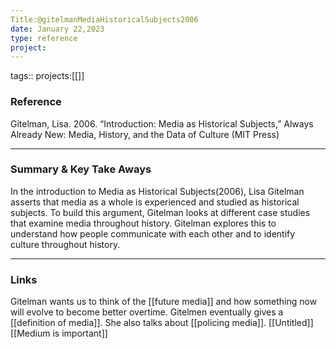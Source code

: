 ```yaml
---
Title:@gitelmanMediaHistoricalSubjects2006
date: January 22,2023
type: reference
project:
---
```


tags::
projects:[[]]

### Reference 

Gitelman, Lisa. 2006. “Introduction: Media as Historical Subjects,” Always Already New: Media, History, and the Data of Culture (MIT Press)

---

### Summary & Key Take Aways

In the introduction to Media as Historical Subjects(2006), Lisa Gitelman asserts that media as a whole is experienced and studied as historical subjects. To build this argument, Gitelman looks at different case studies that examine media throughout history. Gitelman explores this to understand how people communicate with each other and to identify culture throughout history.


--- 

### Links
Gitelman wants us to think of the [[future media]] and how something now will evolve to become better overtime.
Gitelmen eventually gives a [[definition of media]].
She also talks about [[policing media]].
[[Untitled]]
[[Medium is important]]